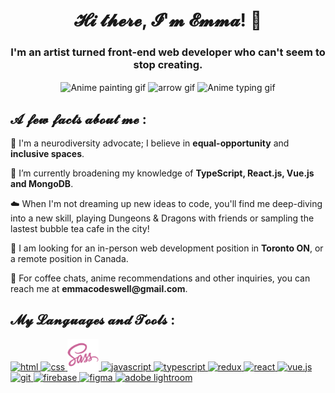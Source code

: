 <h1 align="center">𝓗𝓲 𝓽𝓱𝓮𝓻𝓮, 𝓘'𝓶 𝓔𝓶𝓶𝓪! 💛</h1>
<h3 align="center">I'm an artist turned front-end web developer who can't seem to stop creating.</h3>

<div align="center">
  <img align="center" height=155px width=279px alt="Anime painting gif" src="https://github.com/emmacodeswell/emmacodeswell/assets/123122266/1562947d-73fa-4ef7-ba04-da2bee5f909c">
    <img align="center" alt="arrow gif" height="90px" width="90px" src="https://github.com/emmacodeswell/emmacodeswell/assets/123122266/7121fd73-0dc5-4440-8996-39eb9690f8dd"/>
  <img align="center" height=155px width=279px alt="Anime typing gif" src="https://github.com/emmacodeswell/emmacodeswell/assets/123122266/931687c4-3d0f-4f43-b4a0-a787d19f695d">
</div>

<h2 align="left">𝓐 𝓯𝓮𝔀 𝓯𝓪𝓬𝓽𝓼 𝓪𝓫𝓸𝓾𝓽 𝓶𝓮 :</h2>
<p align="left">
  🌈 I'm a neurodiversity advocate; I believe in <strong>equal-opportunity</strong> and <strong>inclusive spaces</strong>.
</p>
<p align="left">
  🌱 I’m currently broadening my knowledge of <strong>TypeScript, React.js, Vue.js and MongoDB</strong>.
</p>
<p align="left">
  ☁️ When I'm not dreaming up new ideas to code, you'll find me deep-diving into a new skill, playing Dungeons & Dragons with friends or sampling the lastest bubble tea cafe in the city!
</p>
<p align="left">
  👀 I am looking for an in-person web development position in <strong>Toronto ON</strong>, or a remote position in Canada.
</p>
💛 For coffee chats, anime recommendations and other inquiries, you can reach me at <strong>emmacodeswell@gmail.com</strong>.

<h2 align="left">𝓜𝔂 𝓛𝓪𝓷𝓰𝓾𝓪𝓰𝓮𝓼 𝓪𝓷𝓭 𝓣𝓸𝓸𝓵𝓼 :</h2>
<div align="left">
  <a href="https://www.w3.org/html/" target="_blank" rel="noreferrer"> 
    <img src="https://cdn.jsdelivr.net/gh/devicons/devicon/icons/html5/html5-plain.svg" alt="html" width="50" height="50" /> 
  </a>
  <a href="https://www.w3schools.com/css/" target="_blank" rel="noreferrer"> 
    <img src="https://cdn.jsdelivr.net/gh/devicons/devicon/icons/css3/css3-plain.svg" alt="css" width="50" height="50" /> 
  </a>
  <a href="https://sass-lang.com/" target="_blank" rel="noreferrer"> 
    <img src="https://raw.githubusercontent.com/devicons/devicon/master/icons/sass/sass-original.svg" alt="sass" width="50" height="50" /> 
  </a>
  <a href="https://developer.mozilla.org/en-US/docs/Web/JavaScript" target="_blank" rel="noreferrer"> 
      <img src="https://cdn.jsdelivr.net/gh/devicons/devicon/icons/javascript/javascript-plain.svg" alt="javascript" width="50" height="50" /> 
  </a> 
  <a href="https://www.typescriptlang.org/" target="_blank" rel="noreferrer"> 
      <img src= "https://cdn.jsdelivr.net/gh/devicons/devicon/icons/typescript/typescript-plain.svg" alt="typescript" width="50" height="50" /> 
  </a> 
  <a href="https://redux.js.org/" target="_blank" rel="noreferrer">
    <img src="https://cdn.jsdelivr.net/gh/devicons/devicon/icons/redux/redux-original.svg" alt="redux" width="50" height="50" /> 
  </a>
  <a href="https://reactjs.org/" target="_blank" rel="noreferrer">
    <img src="https://cdn.jsdelivr.net/gh/devicons/devicon/icons/react/react-original.svg"" alt="react" width="50" height="50" /> 
  </a>
  <a href="https://vuejs.org/" target="_blank" rel="noreferrer"> 
    <img src="https://cdn.jsdelivr.net/gh/devicons/devicon/icons/vuejs/vuejs-original.svg" alt="vue.js" width="50" height="50"/>
  </a>
  <a href="https://git-scm.com/" target="_blank" rel="noreferrer"> 
    <img src="https://cdn.jsdelivr.net/gh/devicons/devicon/icons/git/git-plain.svg" alt="git" width="50" height="50" /> 
  </a>
  <a href="https://firebase.google.com/" target="_blank" rel="noreferrer"> 
    <img src="https://www.vectorlogo.zone/logos/firebase/firebase-icon.svg" alt="firebase" width="50" height="50" />     
  </a>
  <a href="https://www.figma.com/" target="_blank" rel="noreferrer"> 
    <img src="https://cdn.jsdelivr.net/gh/devicons/devicon/icons/figma/figma-original.svg" alt="figma" width="50 height="50" /> 
  </a>
  <a href="https://lightroom.adobe.com/" target="_blank" rel="noreferrer" >
    <img src="https://upload.wikimedia.org/wikipedia/commons/thumb/b/b6/Adobe_Photoshop_Lightroom_CC_logo.svg/246px-Adobe_Photoshop_Lightroom_CC_logo.svg.png" alt="adobe lightroom" width="50" height="50" />
  </a>
</div>
